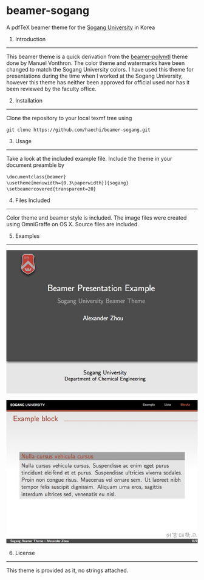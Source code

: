 beamer-sogang
===============

A pdfTeX beamer theme for the [Sogang University](http://sogang.ac.kr) in Korea 

1. Introduction
---------------

This beamer theme is a quick derivation from the [beamer-polymtl](https://github.com/mvonthron/beamer-polymtl) theme done by Manuel Vonthron. The color theme and watermarks have been changed to match the Sogang University colors. I have used this theme for presentations during the time when I worked at the Sogang University, however this theme has neither been approved for official used nor has it been reviewed by the faculty office. 

2. Installation
---------------

Clone the repository to your local texmf tree using

    git clone https://github.com/haechi/beamer-sogang.git
	
3. Usage
--------

Take a look at the included example file. Include the theme in your document preamble by 

    \documentclass{beamer}
    \usetheme[menuwidth={0.3\paperwidth}]{sogang}
    \setbeamercovered{transparent=20}

4. Files Included
-----------------

Color theme and beamer style is included. The image files were created using OmniGraffe on OS X. Source files are included.

5. Examples
----------

![Title page](https://github.com/haechi/beamer-sogang/blob/master/images/img-titlepage.jpg)

![Block environment](https://github.com/haechi/beamer-sogang/blob/master/images/img-blocks.jpg)

6. License
----------

This theme is provided as it, no strings attached. 
